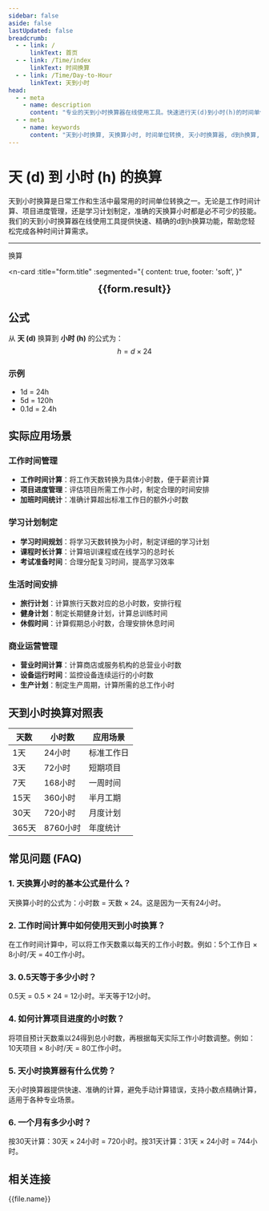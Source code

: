 ```yaml
---
sidebar: false
aside: false
lastUpdated: false
breadcrumb:
  - - link: /
      linkText: 首页
  - - link: /Time/index
      linkText: 时间换算
  - - link: /Time/Day-to-Hour
      linkText: 天到小时
head:
  - - meta
    - name: description
      content: "专业的天到小时换算器在线使用工具。快速进行天(d)到小时(h)的时间单位转换，提供精确的换算公式和实用的时间计算功能。支持工作时间统计、项目进度管理等应用场景。"
  - - meta
    - name: keywords
      content: "天到小时换算, 天换算小时, 时间单位转换, 天小时换算器, d到h换算, 时间换算器在线使用, 工作时间计算, 天数转小时, 时间单位换算, 天转换小时, 小时换算, 时间转换器, 天换小时公式, 24小时换算"
---
```

# 天 (d) 到 小时 (h) 的换算

天到小时换算是日常工作和生活中最常用的时间单位转换之一。无论是工作时间计算、项目进度管理，还是学习计划制定，准确的天换算小时都是必不可少的技能。我们的天到小时换算器在线使用工具提供快速、精确的d到h换算功能，帮助您轻松完成各种时间计算需求。

---
<script setup>
import { onMounted, reactive, inject, ref } from 'vue'
import { NButton, NForm, NFormItem, NInput, NInputNumber, NSelect, NCard, useMessage,NGrid ,NGi } from 'naive-ui'
import { defineClientComponent } from 'vitepress'
import { Time } from '../../files';

const convert = inject('convert')

const seoKey = ['天到小时换算','天换算小时','时间单位转换','天小时换算器','d到h换算','时间换算器在线使用','工作时间计算','天数转小时','天转换小时','小时换算','时间转换器','天换小时公式','24小时换算','天','小时','时间换算','时间单位','时间转换']

const form = reactive({
  number: null,
  result: '',
  title: '天到小时换算器',
})

const convertHandler = () => {
  if (form.number !== null && !isNaN(form.number)) {
    const convertedValue = parseFloat(form.number) * 24
    form.result = `${form.number}d = ${convertedValue.toFixed(2)}h`
  } else {
    form.result = '请输入有效的数值。'
  }
}
</script>

<n-form size="large" :model="form">
  <n-form-item label="天 (d)">
    <n-input-number v-model:value="form.number" placeholder="输入天" style="width: 100%" />
  </n-form-item>
  <n-form-item>
    <n-button type="info" @click="convertHandler" block>换算</n-button>
  </n-form-item>
</n-form>

<n-card
  :title="form.title"
  :segmented="{
    content: true,
    footer: 'soft',
  }"
>
  <div  style="text-align:center;font-size:20px;">
    <strong>{{form.result}}</strong>
  </div>
  <template #footer>
    <div>
      <span v-for="item of seoKey" :key="item">{{item}}，</span>
    </div>
  </template>
</n-card>

## 公式

从 **天 (d)** 换算到 **小时 (h)** 的公式为：
$$ h = d \times 24 $$

### 示例
- 1d = 24h
- 5d = 120h
- 0.1d = 2.4h

## 实际应用场景

### 工作时间管理
- **工作时间计算**：将工作天数转换为具体小时数，便于薪资计算
- **项目进度管理**：评估项目所需工作小时，制定合理的时间安排
- **加班时间统计**：准确计算超出标准工作日的额外小时数

### 学习计划制定
- **学习时间规划**：将学习天数转换为小时，制定详细的学习计划
- **课程时长计算**：计算培训课程或在线学习的总时长
- **考试准备时间**：合理分配复习时间，提高学习效率

### 生活时间安排
- **旅行计划**：计算旅行天数对应的总小时数，安排行程
- **健身计划**：制定长期健身计划，计算总训练时间
- **休假时间**：计算假期总小时数，合理安排休息时间

### 商业运营管理
- **营业时间计算**：计算商店或服务机构的总营业小时数
- **设备运行时间**：监控设备连续运行的小时数
- **生产计划**：制定生产周期，计算所需的总工作小时

## 天到小时换算对照表

| 天数 | 小时数 | 应用场景 |
|------|--------|----------|
| 1天 | 24小时 | 标准工作日 |
| 3天 | 72小时 | 短期项目 |
| 7天 | 168小时 | 一周时间 |
| 15天 | 360小时 | 半月工期 |
| 30天 | 720小时 | 月度计划 |
| 365天 | 8760小时 | 年度统计 |

## 常见问题 (FAQ)

### 1. 天换算小时的基本公式是什么？
天换算小时的公式为：小时数 = 天数 × 24。这是因为一天有24小时。

### 2. 工作时间计算中如何使用天到小时换算？
在工作时间计算中，可以将工作天数乘以每天的工作小时数。例如：5个工作日 × 8小时/天 = 40工作小时。

### 3. 0.5天等于多少小时？
0.5天 = 0.5 × 24 = 12小时。半天等于12小时。

### 4. 如何计算项目进度的小时数？
将项目预计天数乘以24得到总小时数，再根据每天实际工作小时数调整。例如：10天项目 × 8小时/天 = 80工作小时。

### 5. 天小时换算器有什么优势？
天小时换算器提供快速、准确的计算，避免手动计算错误，支持小数点精确计算，适用于各种专业场景。

### 6. 一个月有多少小时？
按30天计算：30天 × 24小时 = 720小时。按31天计算：31天 × 24小时 = 744小时。

## 相关连接
<n-grid x-gap="12" :cols="2">
  <n-gi v-for="(file, index) in Time" :key="index">
    <n-button
      text
      tag="a"
      :href="file.path"
      type="info"
    >
      {{file.name}}
    </n-button>
  </n-gi>
</n-grid>
